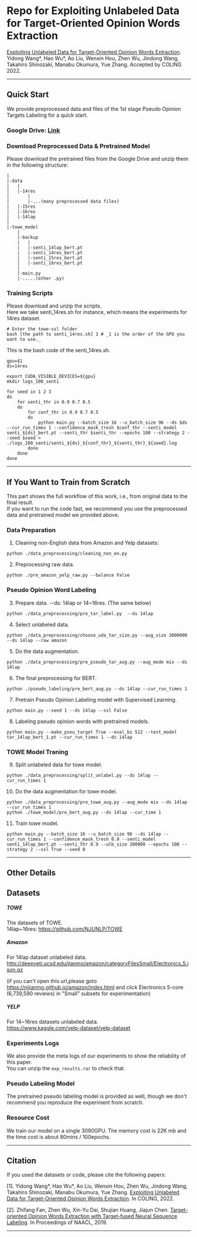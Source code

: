 # Repo for Exploiting Unlabeled Data for Target-Oriented Opinion Words Extraction
[Exploiting Unlabeled Data for Target-Oriented Opinion Words Extraction](https://arxiv.org/pdf/2208.08280.pdf). Yidong Wang*, Hao Wu*, Ao Liu, Wenxin Hou, Zhen Wu, Jindong Wang, Takahiro Shinozaki, Manabu Okumura, Yue Zhang. Accepted by COLING 2022.

*** 
## Quick Start
We provide preprocessed data and files of the 1st stage Pseudo Opinion Targets Labeling for a quick start.
### Google Drive: [Link](https://drive.google.com/drive/folders/1gF22rNVSaP9TERcxyxt1ouq7UT5cdKEo?usp=sharing)

### Download Preprocessed Data & Pretrained Model
Please download the pretrained files from the Google Drive and unzip them in the following structure:  
```
|  
|-data  
|   |  
|   |-14res
|       |
|       |-...(many preprocessed data files)
|   |-15res
|   |-16res
|   |-14lap
|
|-towe_model
    |
    |-backup
    |   |
    |   |-senti_14lap_bert.pt
    |   |-senti_14res_bert.pt
    |   |-senti_15res_bert.pt
    |   |-senti_16res_bert.pt
    |
    |-main.py
    |-.....(other .py)
```

### Training Scripts
Please download and unzip the scripts.  
Here we take senti_14res.sh for instance, which means the experiments for 14res dataset. 
```
# Enter the towe-ssl folder
bash [the path to senti_14res.sh] 1 # _1 is the order of the GPU you want to use._
```

This is the bash code of the senti_14res.sh.
```
gpu=$1
ds=14res

export CUDA_VISIBLE_DEVICES=${gpu}
mkdir logs_100_senti 

for seed in 1 2 3
do
    for senti_thr in 0.9 0.7 0.5
    do
        for conf_thr in 0.9 0.7 0.5
        do
            python main.py --batch_size 16 --u_batch_size 96 --ds $ds --cur_run_times 1 --confidence_mask_tresh $conf_thr --senti_model senti_${ds}_bert.pt --senti_thr $senti_thr --epochs 100 --strategy 2 --seed $seed > ./logs_100_senti/senti_${ds}_${conf_thr}_${senti_thr}_${seed}.log 
        done
    done 
done
```

***

## If You Want to Train from Scratch
This part shows the full workflow of this work, i.e., from original data to the final result.  
If you want to run the code fast, we recommend you use the preprocessed data and pretrained model we provided above.

### Data Preparation
1. Cleaning non-English data from Amazon and Yelp datasets:  
``` 
python ./data_preprocessing/cleaning_non_en.py
```
2. Preprocessing raw data.  
```
python ./pre_amazon_yelp_raw.py --balance False
```

### Pseudo Opinion Word Labeling
3. Prepare data. --ds: 14lap or 14~16res. (The same below)
```
python ./data_preprocessing/pre_tar_label.py  --ds 14lap
```  
4.  Select unlabeled data.  
``` 
python ./data_preprocessing/choose_uda_tar_size.py --aug_size 3000000 --ds 14lap --raw amazon
```
5. Do the data augmentation.
``` 
python ./data_preprocessing/pre_pseudo_tar_aug.py --aug_mode mix --ds 14lap
``` 
6. The final preprocessing for BERT.
```
python ./pseudo_labeling/pre_bert_aug.py --ds 14lap --cur_run_times 1
```
7. Pretrain Pseudo Opinion Labeling model with Supervised Learning.
``` 
python main.py --seed 1 --ds 14lap --ssl False 
```
8. Labeling pseudo opinion words with pretrained models.
```
python main.py --make_pseu_target True --eval_bs 512 --test_model tar_14lap_bert_1.pt --cur_run_times 1 --ds 14lap
```

### TOWE Model Traning
9. Split unlabeled data for towe model.
```
python ./data_preprocessing/split_unlabel.py --ds 14lap --cur_run_times 1
```
10. Do the data augmentation for towe model.
```
python ./data_preprocessing/pre_towe_aug.py --aug_mode mix --ds 14lap --cur_run_times 1
python ./towe_model/pre_bert_aug.py --ds 14lap --cur_time 1
```
11. Train towe model.
```
python main.py --batch_size 16 --u_batch_size 96 --ds 14lap --cur_run_times 1 --confidence_mask_tresh 0.9 --senti_model senti_14lap_bert.pt --senti_thr 0.9 --ulb_size 200000 --epochs 100 --strategy 2 --ssl True --seed 0
```

***
## Other Details 
## Datasets

##### TOWE 
The datasets of TOWE.  
14lap~16res: https://github.com/NJUNLP/TOWE

##### Amazon
For 14lap dataset unlabeled data.  
http://deepyeti.ucsd.edu/jianmo/amazon/categoryFilesSmall/Electronics_5.json.gz  

(if you can't open this url,please goto https://nijianmo.github.io/amazon/index.html and click Electronics 5-core (6,739,590 reviews) in "Small" subsets for experimentation)

##### YELP
For 14~16res datasets unlabeled data.   
https://www.kaggle.com/yelp-dataset/yelp-dataset

### Experiments Logs
We also provide the meta logs of our experiments to show the reliability of this paper.  
You can unzip the `exp_results.rar` to check that.

### Pseudo Labeling Model
The pretrained pseudo labeling model is provided as well, though we don't recommend you reproduce the experiment from scratch.  

### Resource Cost
We train our model on a single 3090GPU. The memory cost is 22K mb and the time cost is about 80mins / 100epochs.

*** 



## Citation
If you used the datasets or code, please cite the following papers:


[1]. Yidong Wang*, Hao Wu*, Ao Liu, Wenxin Hou, Zhen Wu, Jindong Wang, Takahiro Shinozaki, Manabu Okumura, Yue Zhang. [Exploiting Unlabeled Data for Target-Oriented Opinion Words Extraction](https://arxiv.org/pdf/2208.08280.pdf). In COLING, 2022.

[2]. Zhifang Fan, Zhen Wu, Xin-Yu Dai, Shujian Huang, Jiajun Chen. [Target-oriented Opinion Words Extraction with Target-fused Neural Sequence Labeling](https://www.aclweb.org/anthology/N19-1259.pdf). In Proceedings of NAACL, 2019.


***
